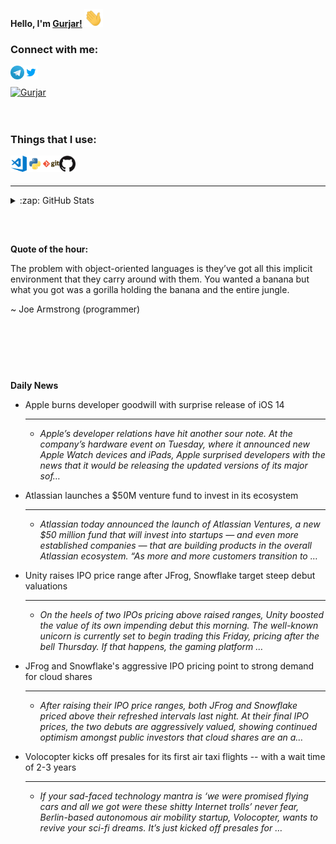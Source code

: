 #### Hello, I'm [Gurjar!](https://GurjarKing.github.io) <img src="https://raw.githubusercontent.com/ABSphreak/ABSphreak/master/gifs/Hi.gif" width="30px"></h2>


### Connect with me:

[<img align="left" alt="Gurjar | Telegram" width="22px" src="https://raw.githubusercontent.com/github/explore/80688e429a7d4ef2fca1e82350fe8e3517d3494d/topics/telegram/telegram.png" />][Telegram]
[<img align="left" alt="Gurjar | Twitter" width="22px" src="https://raw.githubusercontent.com/github/explore/80688e429a7d4ef2fca1e82350fe8e3517d3494d/topics/twitter/twitter.png" />][Twitter]
<br >
<br >
<a href="https://github.com/GurjarKing"><img src="https://komarev.com/ghpvc/?username=GurjarKing" alt="Gurjar" /></a> <br />
<br />
<br />
<!-- <br >

![](https://visitor-badge.glitch.me/badge?page_id=GurjarKing)

<br /> -->

### Things that I use:

[<img align="left" alt="Visual Studio Code" width="26px" src="https://raw.githubusercontent.com/github/explore/80688e429a7d4ef2fca1e82350fe8e3517d3494d/topics/visual-studio-code/visual-studio-code.png" />][VSCode]
[<img align="left" alt="Python" width="26px" src="https://raw.githubusercontent.com/github/explore/80688e429a7d4ef2fca1e82350fe8e3517d3494d/topics/python/python.png" />][Python]
[<img align="left" alt="Git" width="26px" src="https://raw.githubusercontent.com/github/explore/80688e429a7d4ef2fca1e82350fe8e3517d3494d/topics/git/git.png" />][Git]
[<img align="left" alt="GitHub" width="26px" src="https://raw.githubusercontent.com/github/explore/78df643247d429f6cc873026c0622819ad797942/topics/github/github.png" />][Github]

<br />
<br />

---
<details>
  <summary>:zap: GitHub Stats</summary>

<img align="left" alt="Gurjar's Github Stats" src="https://github-readme-stats.vercel.app/api?username=GurjarKing&show_icons=true&hide_border=true&count_private=true&include_all_commit=true&theme=algolia" />

</details>

<!-- ### 🔔 My latest tweet
<a href="https://twitter.com/Gurjar_King43" target="_blank">
	<img src="https://github.com/GurjarKing/GurjarKing/raw/master/tweet.png" width="70%" align="center" alt="Click to view on Twitter" title="My latest tweet, as an image"/>
</a> -->
<br>

<pre>

</pre>

**Quote of the hour:**

The problem with object-oriented languages is they’ve got all this implicit environment that they carry around with them. You wanted a banana but what you got was a gorilla holding the banana and the entire jungle.

~ Joe Armstrong (programmer)
<pre>

</pre>
<br>
<pre>


</pre>
<strong>Daily News</strong>
  
  - Apple burns developer goodwill with surprise release of iOS 14
     <hr/>
     
      - *Apple’s developer relations have hit another sour note. At the company’s hardware event on Tuesday, where it announced new Apple Watch devices and iPads, Apple surprised developers with the news that it would be releasing the updated versions of its major sof…*
     
  - Atlassian launches a $50M venture fund to invest in its ecosystem
      <hr/>
      
      - *Atlassian today announced the launch of Atlassian Ventures, a new $50 million fund that will invest into startups — and even more established companies — that are building products in the overall Atlassian ecosystem. “As more and more customers transition to …*
      
  - Unity raises IPO price range after JFrog, Snowflake target steep debut valuations
      <hr/>
      
      - *On the heels of two IPOs pricing above raised ranges, Unity boosted the value of its own impending debut this morning. The well-known unicorn is currently set to begin trading this Friday, pricing after the bell Thursday. If that happens, the gaming platform …*
      
  - JFrog and Snowflake's aggressive IPO pricing point to strong demand for cloud shares
      <hr/>
      
      - *After raising their IPO price ranges, both JFrog and Snowflake priced above their refreshed intervals last night. At their final IPO prices, the two debuts are aggressively valued, showing continued optimism amongst public investors that cloud shares are an a…*
       
  - Volocopter kicks off presales for its first air taxi flights -- with a wait time of 2-3 years
      <hr/>
       
       - *If your sad-faced technology mantra is ‘we were promised flying cars and all we got were these shitty Internet trolls’ never fear, Berlin-based autonomous air mobility startup, Volocopter, wants to revive your sci-fi dreams. It’s just kicked off presales for …*
      

<br />

[VSCode]: https://code.visualstudio.com/
[Python]: https://www.python.org/
[Git]: https://git-scm.com/
[Github]: https://github.com/
[Telegram]: https://t.me/Gurjar_King/
[Twitter]: https://twitter.com/Gurjar_King43/
